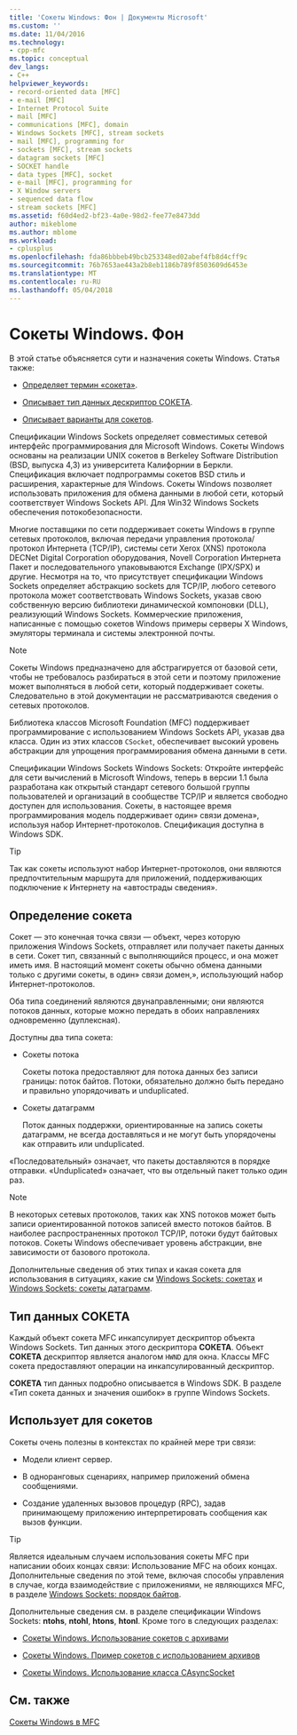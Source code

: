```yaml
---
title: 'Сокеты Windows: Фон | Документы Microsoft'
ms.custom: ''
ms.date: 11/04/2016
ms.technology:
- cpp-mfc
ms.topic: conceptual
dev_langs:
- C++
helpviewer_keywords:
- record-oriented data [MFC]
- e-mail [MFC]
- Internet Protocol Suite
- mail [MFC]
- communications [MFC], domain
- Windows Sockets [MFC], stream sockets
- mail [MFC], programming for
- sockets [MFC], stream sockets
- datagram sockets [MFC]
- SOCKET handle
- data types [MFC], socket
- e-mail [MFC], programming for
- X Window servers
- sequenced data flow
- stream sockets [MFC]
ms.assetid: f60d4ed2-bf23-4a0e-98d2-fee77e8473dd
author: mikeblome
ms.author: mblome
ms.workload:
- cplusplus
ms.openlocfilehash: fda86bbbeb49bcb253348ed02abef4fb8d4cff9c
ms.sourcegitcommit: 76b7653ae443a2b8eb1186b789f8503609d6453e
ms.translationtype: MT
ms.contentlocale: ru-RU
ms.lasthandoff: 05/04/2018
---
```

# <a name="windows-sockets-background"></a>Сокеты Windows. Фон
В этой статье объясняется сути и назначения сокеты Windows. Статья также:  
  
-   [Определяет термин «сокета»](#_core_definition_of_a_socket).  
  
-   [Описывает тип данных дескриптор СОКЕТА](#_core_the_socket_data_type).  
  
-   [Описывает варианты для сокетов](#_core_uses_for_sockets).  
  
 Спецификации Windows Sockets определяет совместимых сетевой интерфейс программирования для Microsoft Windows. Сокеты Windows основаны на реализации UNIX сокетов в Berkeley Software Distribution (BSD, выпуска 4,3) из университета Калифорнии в Беркли. Спецификация включает подпрограммы сокетов BSD стиль и расширения, характерные для Windows. Сокеты Windows позволяет использовать приложения для обмена данными в любой сети, который соответствует Windows Sockets API. Для Win32 Windows Sockets обеспечения потокобезопасности.  
  
 Многие поставщики по сети поддерживает сокеты Windows в группе сетевых протоколов, включая передачи управления протокола/протокол Интернета (TCP/IP), системы сети Xerox (XNS) протокола DECNet Digital Corporation оборудования, Novell Corporation Интернета Пакет и последовательного упаковываются Exchange (IPX/SPX) и другие. Несмотря на то, что присутствует спецификации Windows Sockets определяет абстракцию sockets для TCP/IP, любого сетевого протокола может соответствовать Windows Sockets, указав свою собственную версию библиотеки динамической компоновки (DLL), реализующий Windows Sockets. Коммерческие приложения, написанные с помощью сокетов Windows примеры серверы X Windows, эмуляторы терминала и системы электронной почты.  
  
> [!NOTE]
>  Сокеты Windows предназначено для абстрагируется от базовой сети, чтобы не требовалось разбираться в этой сети и поэтому приложение может выполняться в любой сети, который поддерживает сокеты. Следовательно в этой документации не рассматриваются сведения о сетевых протоколов.  
  
 Библиотека классов Microsoft Foundation (MFC) поддерживает программирование с использованием Windows Sockets API, указав два класса. Один из этих классов `CSocket`, обеспечивает высокий уровень абстракции для упрощения программирования обмена данными в сети.  
  
 Спецификации Windows Sockets Windows Sockets: Откройте интерфейс для сети вычислений в Microsoft Windows, теперь в версии 1.1 была разработана как открытый стандарт сетевого большой группы пользователей и организаций в сообществе TCP/IP и является свободно доступен для использования. Сокеты, в настоящее время программирования модель поддерживает один» связи домена», используя набор Интернет-протоколов. Спецификация доступна в Windows SDK.  
  
> [!TIP]
>  Так как сокеты используют набор Интернет-протоколов, они являются предпочтительным маршрута для приложений, поддерживающих подключение к Интернету на «автострады сведения».  
  
##  <a name="_core_definition_of_a_socket"></a> Определение сокета  
 Сокет — это конечная точка связи — объект, через которую приложения Windows Sockets, отправляет или получает пакеты данных в сети. Сокет тип, связанный с выполняющийся процесс, и она может иметь имя. В настоящий момент сокеты обычно обмена данными только с другими сокеты, в один» связи домен,», использующий набор Интернет-протоколов.  
  
 Оба типа соединений являются двунаправленными; они являются потоков данных, которые можно передать в обоих направлениях одновременно (дуплексная).  
  
 Доступны два типа сокета:  
  
-   Сокеты потока  
  
     Сокеты потока предоставляют для потока данных без записи границы: поток байтов. Потоки, обязательно должно быть передано и правильно упорядочивать и unduplicated.  
  
-   Сокеты датаграмм  
  
     Поток данных поддержки, ориентированные на запись сокеты датаграмм, не всегда доставляться и не могут быть упорядочены как отправить или unduplicated.  
  
 «Последовательный» означает, что пакеты доставляются в порядке отправки. «Unduplicated» означает, что вы отдельный пакет только один раз.  
  
> [!NOTE]
>  В некоторых сетевых протоколов, таких как XNS потоков может быть записи ориентированной потоков записей вместо потоков байтов. В наиболее распространенных протокол TCP/IP, потоки будут байтовых потоков. Сокеты Windows обеспечивает уровень абстракции, вне зависимости от базового протокола.  
  
 Дополнительные сведения об этих типах и какая сокета для использования в ситуациях, какие см [Windows Sockets: сокетах](../mfc/windows-sockets-stream-sockets.md) и [Windows Sockets: сокеты датаграмм](../mfc/windows-sockets-datagram-sockets.md).  
  
##  <a name="_core_the_socket_data_type"></a> Тип данных СОКЕТА  
 Каждый объект сокета MFC инкапсулирует дескриптор объекта Windows Sockets. Тип данных этого дескриптора **СОКЕТА**. Объект **СОКЕТА** дескриптор является аналогом `HWND` для окна. Классы MFC сокета предоставляют операции на инкапсулированный дескриптор.  
  
 **СОКЕТА** тип данных подробно описывается в Windows SDK. В разделе «Тип сокета данных и значения ошибок» в группе Windows Sockets.  
  
##  <a name="_core_uses_for_sockets"></a> Использует для сокетов  
 Сокеты очень полезны в контекстах по крайней мере три связи:  
  
-   Модели клиент сервер.  
  
-   В одноранговых сценариях, например приложений обмена сообщениями.  
  
-   Создание удаленных вызовов процедур (RPC), задав принимающему приложению интерпретировать сообщения как вызов функции.  
  
> [!TIP]
>  Является идеальным случаем использования сокеты MFC при написании обоих концах связи: Использование MFC на обоих концах. Дополнительные сведения по этой теме, включая способы управления в случае, когда взаимодействие с приложениями, не являющихся MFC, в разделе [Windows Sockets: порядок байтов](../mfc/windows-sockets-byte-ordering.md).  
  
 Дополнительные сведения см. в разделе спецификации Windows Sockets: **ntohs**, **ntohl**, **htons**, **htonl**. Кроме того в следующих разделах:  
  
-   [Сокеты Windows. Использование сокетов с архивами](../mfc/windows-sockets-using-sockets-with-archives.md)  
  
-   [Сокеты Windows. Пример сокетов с использованием архивов](../mfc/windows-sockets-example-of-sockets-using-archives.md)  
  
-   [Сокеты Windows. Использование класса CAsyncSocket](../mfc/windows-sockets-using-class-casyncsocket.md)  
  
## <a name="see-also"></a>См. также  
 [Сокеты Windows в MFC](../mfc/windows-sockets-in-mfc.md)

